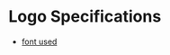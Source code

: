 # Logo Specifications

- [font used](https://fonts.google.com/specimen/Encode+Sans+Condensed?category=Sans+Serif,Display&query=condensed&preview.text=fabric&preview.text_type=custom&preview.size=72)
